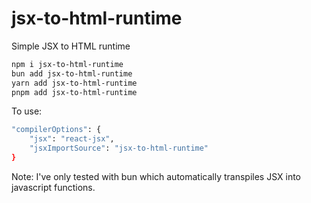 # jsx-to-html-runtime

Simple JSX to HTML runtime

```bash
npm i jsx-to-html-runtime
bun add jsx-to-html-runtime
yarn add jsx-to-html-runtime
pnpm add jsx-to-html-runtime
```

To use:

```bash
"compilerOptions": {
    "jsx": "react-jsx",
    "jsxImportSource": "jsx-to-html-runtime"
}
```


Note: I've only tested with bun which automatically transpiles JSX into javascript functions.
